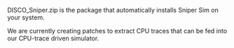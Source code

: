 DISCO\_Sniper.zip is the package that automatically installs Sniper Sim on your system.

We are currently creating patches to extract CPU traces that can be fed into our CPU-trace driven simulator.
